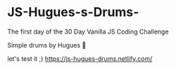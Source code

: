 # JS-Hugues-s-Drums-
The first day of the 30 Day Vanilla JS Coding Challenge

Simple drums by Hugues 🥁

let's test it ;) 
https://js-hugues-drums.netlify.com/ 